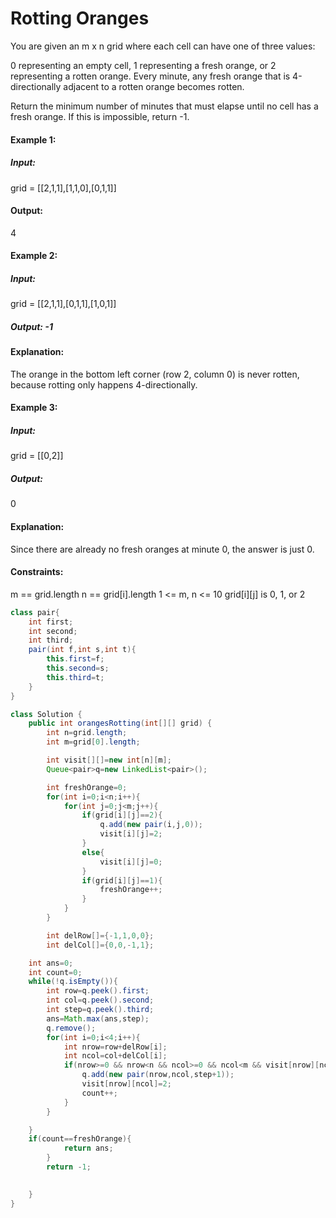 # Rotting Oranges

You are given an m x n grid where each cell can have one of three values:

0 representing an empty cell,
1 representing a fresh orange, or
2 representing a rotten orange.
Every minute, any fresh orange that is 4-directionally adjacent to a rotten orange becomes rotten.

Return the minimum number of minutes that must elapse until no cell has a fresh orange. If this is impossible, return -1.

 

#### Example 1:


##### Input: 

grid = [[2,1,1],[1,1,0],[0,1,1]]

#### Output:

4

#### Example 2:

##### Input: 

grid = [[2,1,1],[0,1,1],[1,0,1]]

##### Output: -1

#### Explanation:

The orange in the bottom left corner (row 2, column 0) is never rotten, because rotting only happens 4-directionally.

#### Example 3:

##### Input: 

grid = [[0,2]]

##### Output:

0

#### Explanation:

Since there are already no fresh oranges at minute 0, the answer is just 0.
 

#### Constraints:

m == grid.length
n == grid[i].length
1 <= m, n <= 10
grid[i][j] is 0, 1, or 2

``` java
class pair{
    int first;
    int second;
    int third;
    pair(int f,int s,int t){
        this.first=f;
        this.second=s;
        this.third=t;
    }
}

class Solution {
    public int orangesRotting(int[][] grid) {
        int n=grid.length;
        int m=grid[0].length;

        int visit[][]=new int[n][m];
        Queue<pair>q=new LinkedList<pair>();

        int freshOrange=0;
        for(int i=0;i<n;i++){
            for(int j=0;j<m;j++){
                if(grid[i][j]==2){
                    q.add(new pair(i,j,0));
                    visit[i][j]=2;
                }
                else{
                    visit[i][j]=0;
                }
                if(grid[i][j]==1){
                    freshOrange++;
                }
            }
        }

        int delRow[]={-1,1,0,0};
        int delCol[]={0,0,-1,1};

    int ans=0;
    int count=0;
    while(!q.isEmpty()){
        int row=q.peek().first;
        int col=q.peek().second;
        int step=q.peek().third;
        ans=Math.max(ans,step);
        q.remove();
        for(int i=0;i<4;i++){
            int nrow=row+delRow[i];
            int ncol=col+delCol[i];
            if(nrow>=0 && nrow<n && ncol>=0 && ncol<m && visit[nrow][ncol]==0 && grid[nrow][ncol]==1){
                q.add(new pair(nrow,ncol,step+1));
                visit[nrow][ncol]=2;
                count++;
            }
        }

    }
    if(count==freshOrange){
            return ans;
        }
        return -1;

        
    }
}
```
